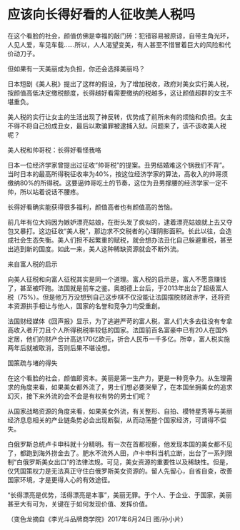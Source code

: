 # 应该向长得好看的人征收美人税吗

在这个看脸的社会，颜值仿佛是幸福的敲门砖：犯错容易被原谅，自带主角光环，人见人爱，车见车载……所以，人人渴望变美，有人甚至不惜冒着巨大的风险和代价动刀子。 

但如果有一天美丽成为负担，你还会选择美丽吗？ 

日本短剧《美人税》提出了这样的假设，为了增加税收，政府对美女实行美人税，按颜值高低决定缴税额度，长得越好看需要缴纳的税越多，这让颜值超群的女主不堪重负。 

美人税的实行让女主的生活出现了神反转，优势成了前所未有的烦恼和负担。女主不得不将自己扮成丑女，最后以欺骗罪被逮捕入狱。问题来了，该不该收美人税呢？ 

美人税和帅哥税：长得好看怪我咯 

日本一位经济学家曾提出过征收“帅哥税”的提案。丑男结婚难这个锅我们不背”。当时日本的最高所得税征收率为40%，按这位经济学家的算法，高收入的帅哥须缴纳80%的所得税。这要逼帅哥吃土的节奏，这位为丑男撑腰的经济学家一定不帅，所以站着说话不腰疼。 

长得好看确实能获得很多福利，颜值高者也有颜值高的苦恼。 

前几年有位大妈因为嫉妒漂亮姑娘，在街头发了疯似的，逮着漂亮姑娘就上去又夺包又暴打。这边征收“美人税”，那边求不交税者的心理阴影面积。长此以往，会造成社会生态失衡。美人们担不起繁重的赋税，就会想办法丑化自己躲避重税，甚至出逃到新的国度。如此一来，美人这种稀缺资源就会不断外流。 

来自富人税的启示 

向美人征税和向富人征税其实是同一个道理。富人税的启示是，富人不愿意赚钱了，甚至被吓跑。法国就是前车之鉴。奥朗德上台后，于2013年出台了超级富人税（75%）。但是他万万没想到自己这步棋不仅没能让法国摆脱财政赤字，还将资本资源拱手相让与他人，国家的名誉和竞争力均受重創。 

法国财经媒体《回声报》显示，为了逃避严苛的富人税，富人们大多去往没有专拿高收入者开刀且个人所得税税率较低的国家。法国前百名富豪中已有20人在国外定居，他们的财产合计高达170亿欧元，折合人民币一千多亿。所幸，富人税实施两年后就被取消，否则后果不堪设想。 

国策疏与堵的得失 

在这个看脸的社会，颜值即资本。美丽是第一生产力，更是一种竞争力。从生理需求的角度来看，如果美女都外流了，男士们想必要哭晕了，在本国坐拥美女的追求幻灭，接下来外流的会不会是有权有势的男士们呢？ 

从国家战略资源的角度来看，如果美女外流，有关整形、自拍、模特星秀等与美丽经济息息相关的产业链条势必会出现断裂，从而动荡整个国家经济，可谓得不偿失。 

白俄罗斯总统卢卡申科就十分精明。有一次在首都视察，他发现本国的美女都不见了，都跑到海外捞金去了。肥水不流外人田，卢卡申科当机立断，出台了一系列限制“白俄罗斯美女出口”的法律法规。可见，美女资源的重要性以及稀缺性。但是，仅凭国策权力是无法真正守住白俄罗斯美女资源的。留人先留心，自省自查，改善国家环境，才是更得人心的有效途径。 

“长得漂亮是优势，活得漂亮是本事”，美丽无罪。于个人、于企业、于国家，美丽甚至大有可为，关键在于如何发现价值、发挥价值。 

（变色龙摘自《李光斗品牌商学院》2017年6月24日 图/孙小片）